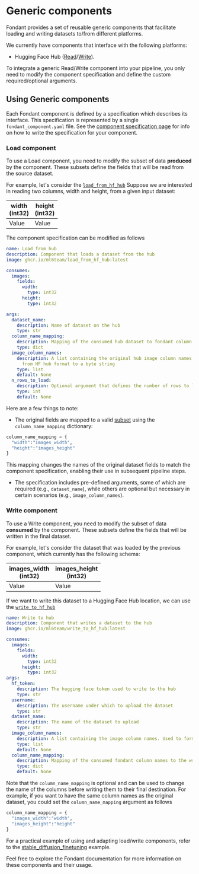 # Generic components

Fondant provides a set of reusable generic components that facilitate loading and writing
datasets to/from different platforms.

We currently have components that interface with the following platforms:
* Hugging Face Hub ([Read](https://github.com/ml6team/fondant/tree/main/components/load_from_hf_hub)/[Write](https://github.com/ml6team/fondant/tree/main/components/write_to_hf_hub)). 


To integrate a generic Read/Write component into your pipeline, you only need to modify the
component specification and define the custom required/optional arguments.

## Using Generic components

Each Fondant component is defined by a specification which describes its interface. This 
specification is represented by a single `fondant_component.yaml` file. See the [component 
specification page](component_spec) for info on how to write the specification for your component.


### Load component 
To use a Load component, you need to modify the subset of data **produced** by the component. 
These subsets define the fields that will be read from the source dataset.

For example, let's consider the [`load_from_hf_hub`]((https://github.com/ml6team/fondant/tree/main/components/load_from_hf_hub/fondant_component.yaml)) 
Suppose we are interested in reading two columns, width and height, from a given input dataset:

| width<br/>(int32) | height<br/>(int32) |
|-------------------|--------------------|
| Value             | Value              |

The component specification can be modified as follows

```yaml
name: Load from hub
description: Component that loads a dataset from the hub
image: ghcr.io/ml6team/load_from_hf_hub:latest

consumes:
  images:  
    fields:
      width:
        type: int32
      height:
        type: int32

args:
  dataset_name:
    description: Name of dataset on the hub
    type: str
  column_name_mapping:
    description: Mapping of the consumed hub dataset to fondant column names
    type: dict
  image_column_names:
    description: A list containing the original hub image column names. Used to format the image
      from HF hub format to a byte string
    type: list
    default: None
  n_rows_to_load:
    description: Optional argument that defines the number of rows to load. Useful for testing pipeline runs on a small scale
    type: int
    default: None

```

Here are a few things to note:
* The original fields are mapped to a valid
[subset](https://github.com/ml6team/fondant/blob/main/docs/component_spec.md#:~:text=additionalSubsets%3A%20true-,Subsets,-A%20component%20consumes) using the `column_name_mapping` dictionary:

```python
column_name_mapping = {
  "width":"images_width",
  "height":"images_height"
}
```
This mapping changes the names of the original dataset fields to match the component specification,
enabling their use in subsequent pipeline steps.

* The specification includes pre-defined arguments, some of which are required (e.g., `dataset_name`),
while others are optional but necessary in certain scenarios (e.g., `image_column_names`).


### Write component  
To use a Write component, you need to modify the subset of data **consumed** by the component. 
These subsets define the fields that will be written in the final dataset.

For example, let's consider the dataset that was loaded by the previous component, which currently has the following schema:

| images_width<br/>(int32) | images_height<br/>(int32) |
|--------------------------|---------------------------|
| Value                    | Value                     |

If we want to write this dataset to a Hugging Face Hub location, we can use the [`write_to_hf_hub`]((https://github.com/ml6team/fondant/tree/main/components/write_to_hf_hub/fondant_component.yaml)) 

```yaml
name: Write to hub
description: Component that writes a dataset to the hub
image: ghcr.io/ml6team/write_to_hf_hub:latest

consumes:
  images:  
    fields:
      width:
        type: int32
      height:
        type: int32
args:
  hf_token:
    description: The hugging face token used to write to the hub
    type: str
  username:
    description: The username under which to upload the dataset
    type: str
  dataset_name:
    description: The name of the dataset to upload
    type: str
  image_column_names:
    description: A list containing the image column names. Used to format to image to HF hub format
    type: list
    default: None
  column_name_mapping:
    description: Mapping of the consumed fondant column names to the written hub column names
    type: dict
    default: None
```

Note that the `column_name_mapping` is optional and can be used to change the name of the columns
before writing them to their final destination. For example, if you want to have the same column names as
the original dataset, you could set the `column_name_mapping` argument as follows

```python
column_name_mapping = {
  "images_width":"width",
  "images_height":"height"
}
```

For a practical example of using and adapting load/write components, refer to the 
[stable_diffusion_finetuning](https://github.com/ml6team/fondant/blob/main/examples/pipelines/finetune_stable_diffusion/pipeline.py) example.

Feel free to explore the Fondant documentation for more information on these components and their usage.